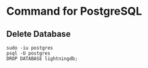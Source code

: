 # Command for PostgreSQL

## Delete Database
~~~
sudo -iu postgres
psql -U postgres
DROP DATABASE lightningdb;
~~~
